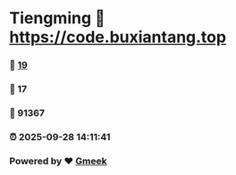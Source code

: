# Tiengming :link: https://code.buxiantang.top 
### :page_facing_up: [19](https://code.buxiantang.top/tag.html) 
### :speech_balloon: 17 
### :hibiscus: 91367 
### :alarm_clock: 2025-09-28 14:11:41 
### Powered by :heart: [Gmeek](https://github.com/Meekdai/Gmeek)
